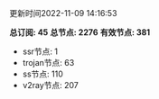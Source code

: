 更新时间2022-11-09 14:16:53

**总订阅: 45**
**总节点: 2276**
**有效节点: 381**
- ssr节点: 1
- trojan节点: 63
- ss节点: 110
- v2ray节点: 207
